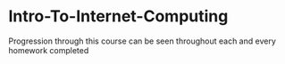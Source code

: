 # Intro-To-Internet-Computing

Progression through this course can be seen throughout each and every homework completed
